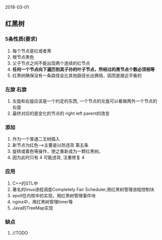 2018-03-01

## 红黑树

### 5条性质(要求)
1. 每个节点是红或者黑
2. 根节点黑色
4. 父子节点之间不能出现两个连续的红节点
5. **任何一个节点向下遍历到其子孙的叶子节点，所经过的黑节点个数必须相等**
6. 红黑树确保没有一条路径会比其他路径长出俩倍，因而是接近平衡的

### 左旋 右旋
1. 左旋和右旋应该是一个约定的东西, 一个节点的左旋可以看做两外一个节点的右旋
2. 最终对应的是变化的节点的 right left parent的改变

### 添加
1. 作为一个普通二叉树插入
2. 新节点为红色-->主要是以防违背 第五条
3. 旋转或着色等操作，使之重新成为一颗红黑树。
4. 因为此时只有 4 可能违背, 注重修复 4

### 应用
1. C++的STL中
2. 著名的linux进程调度Completely Fair Scheduler,用红黑树管理进程控制块
3. epoll在内核中的实现，用红黑树管理事件块
4. nginx中，用红黑树管理timer等
5. Java的TreeMap实现

### 缺点
1. //TODO